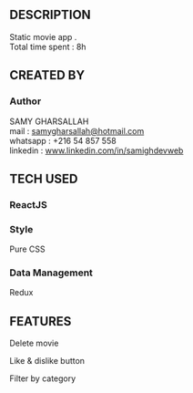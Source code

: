 ## DESCRIPTION

Static movie app .\
Total time spent : 8h

## CREATED BY

### Author

SAMY GHARSALLAH \
mail : samygharsallah@hotmail.com \
whatsapp : +216 54 857 558 \
linkedin : www.linkedin.com/in/samighdevweb

## TECH USED

### ReactJS

### Style

Pure CSS

### Data Management

Redux

## FEATURES

Delete movie

Like & dislike button

Filter by category
